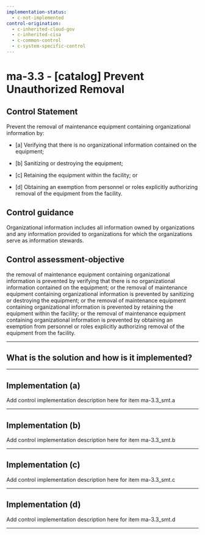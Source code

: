 ```yaml
---
implementation-status:
  - c-not-implemented
control-origination:
  - c-inherited-cloud-gov
  - c-inherited-cisa
  - c-common-control
  - c-system-specific-control
---
```


# ma-3.3 - \[catalog\] Prevent Unauthorized Removal

## Control Statement

Prevent the removal of maintenance equipment containing organizational information by:

- \[a\] Verifying that there is no organizational information contained on the equipment;

- \[b\] Sanitizing or destroying the equipment;

- \[c\] Retaining the equipment within the facility; or

- \[d\] Obtaining an exemption from personnel or roles explicitly authorizing removal of the equipment from the facility.

## Control guidance

Organizational information includes all information owned by organizations and any information provided to organizations for which the organizations serve as information stewards.

## Control assessment-objective

the removal of maintenance equipment containing organizational information is prevented by verifying that there is no organizational information contained on the equipment; or
the removal of maintenance equipment containing organizational information is prevented by sanitizing or destroying the equipment; or
the removal of maintenance equipment containing organizational information is prevented by retaining the equipment within the facility; or
the removal of maintenance equipment containing organizational information is prevented by obtaining an exemption from personnel or roles explicitly authorizing removal of the equipment from the facility.

______________________________________________________________________

## What is the solution and how is it implemented?

<!-- Please leave this section blank and enter implementation details in the parts below. -->

______________________________________________________________________

## Implementation (a)

Add control implementation description here for item ma-3.3_smt.a

______________________________________________________________________

## Implementation (b)

Add control implementation description here for item ma-3.3_smt.b

______________________________________________________________________

## Implementation (c)

Add control implementation description here for item ma-3.3_smt.c

______________________________________________________________________

## Implementation (d)

Add control implementation description here for item ma-3.3_smt.d

______________________________________________________________________
